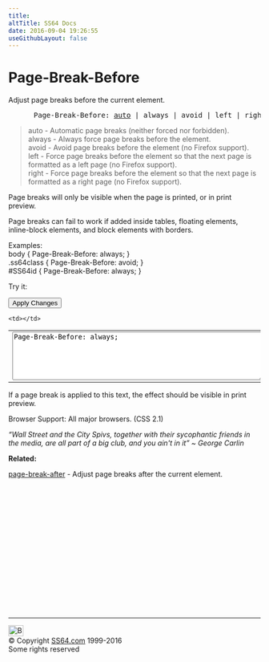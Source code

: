 ```yaml
---
title:
altTitle: SS64 Docs
date: 2016-09-04 19:26:55
useGithubLayout: false
---
```

<!-- #BeginLibraryItem "/Library/head_css.lbi" --><!-- #EndLibraryItem --><h1>Page-Break-Before</h1>
<p>Adjust page breaks before the current element.</p>
<pre>      Page-Break-Before: <u>auto</u> | always | avoid | left | right ;</pre>
<blockquote>
<p>
<span class="code">auto</span> -  Automatic page breaks (neither forced nor forbidden).<br>
<span class="code">always</span> -  Always force page breaks before the element.<br>
<span class="code">avoid</span> -  Avoid page breaks before the element (no Firefox support).<br>
<span class="code">left</span> -  Force page breaks before the element so that the next page is formatted as a left page (no Firefox support).<br><span class="code">right</span> -  Force page breaks before the element so that the next page is formatted as a right page (no Firefox support).</p>
</blockquote>
<p>Page breaks will only be visible when the page is printed, or in print preview.</p>
<p>Page breaks can fail to work if added inside tables, floating elements, inline-block elements, and block elements with borders.</p>
<p>Examples:<br>
  <span class="code">body { Page-Break-Before: always; }<br>
    .ss64class { Page-Break-Before: avoid; }</span><br>
    <span class="code">#SS64id { Page-Break-Before: always;  }</span><br>
</p>
<p>Try it:</p><input type="button" onclick="ApplyStyle()" value="Apply Changes">
<table>
  <tbody><tr>
    <td><textarea name="tryit" id="trycode" cols="60" rows="6" onfocus="this.style.background='#fff';" onblur="this.style.background='#eee';" tabindex="1">Page-Break-Before: always;</textarea></td>

    <td></td>
  </tr>
</tbody></table>
<div id="tryresult">If a page break is applied to this text, the effect should be visible in print preview.</div>
<p>Browser Support: All major browsers. (CSS 2.1) </p>
<p class="quote"><i>“Wall Street and the City Spivs, together with their sycophantic friends in the media, are all part of a big club, and you ain't in it”  ~ George Carlin</i></p><p><b>Related:</b></p>
<p><a href="page-break-after.html">page-break-after</a> - Adjust page breaks after the current element.</p><!-- #BeginLibraryItem "/Library/foot_css.lbi" --><p>
<!-- CSS -->
<ins class="adsbygoogle" style="display:inline-block;width:300px;height:250px" data-ad-client="ca-pub-6140977852749469" data-ad-slot="2739097502"></ins>
<script>
(adsbygoogle = window.adsbygoogle || []).push({});
</script></p>
<hr>
<div id="bl" class="footer"><a href="page-break-before.html#"><img src="../images/top.png" width="30" height="22" alt="Back to the Top"></a></div>
<div id="br" class="footer, tagline">© Copyright <a href="../index.html">SS64.com</a> 1999-2016<br>
Some rights reserved</div><!-- #EndLibraryItem -->
